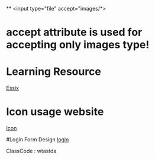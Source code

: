 ** <input type="file" accept="images/*>

# accept attribute is used for accepting only images type! 

# Learning Resource

  [Essix](https://www.tutorialrepublic.com/javascript-tutorial/javascript-es6-features.php)
  
 # Icon usage website
  [Icon](https://ionicons.com/usage/)
  
  
  
  #Login Form Design
  [login](https://freefrontend.com/css-forms/)
  
  


 ClassCode : wtastda
